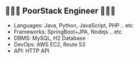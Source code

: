 ## 🧑🏻‍💻 PoorStack Engineer 🧑🏻‍💻
* Languages: Java, Python, JavaScript, PHP .. etc
* Frameworks: SpringBoot+JPA, Nodejs .. etc
* DBMS: MySQL, H2 Database
* DevOps: AWS EC2, Route 53  
* API: HTTP API
